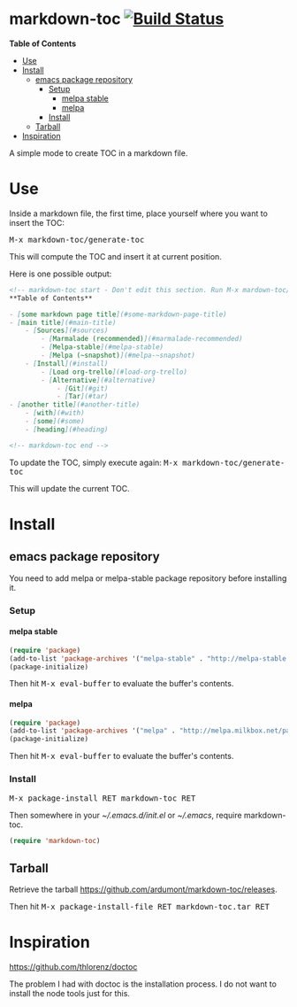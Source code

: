 markdown-toc [![Build Status](https://travis-ci.org/ardumont/markdown-toc.png?branch=master)](https://travis-ci.org/ardumont/markdown-toc)
============

<!-- markdown-toc start - Don't edit this section. Run M-x mardown-toc/generate-toc again -->
**Table of Contents**

- [Use](#use)
- [Install](#install)
    - [emacs package repository](#emacs-package-repository)
        - [Setup](#setup)
            - [melpa stable](#melpa-stable)
            - [melpa](#melpa)
        - [Install](#install)
    - [Tarball](#tarball)
- [Inspiration](#inspiration)

<!-- markdown-toc end -->

A simple mode to create TOC in a markdown file.

# Use

Inside a markdown file, the first time, place yourself where you want to insert the TOC:

<kbd>M-x markdown-toc/generate-toc</kbd>

This will compute the TOC and insert it at current position.

Here is one possible output:

```markdown
<!-- markdown-toc start - Don't edit this section. Run M-x mardown-toc/generate-toc again -->
**Table of Contents**

- [some markdown page title](#some-markdown-page-title)
- [main title](#main-title)
	- [Sources](#sources)
		- [Marmalade (recommended)](#marmalade-recommended)
		- [Melpa-stable](#melpa-stable)
		- [Melpa (~snapshot)](#melpa-~snapshot)
	- [Install](#install)
		- [Load org-trello](#load-org-trello)
		- [Alternative](#alternative)
			- [Git](#git)
			- [Tar](#tar)
- [another title](#another-title)
	- [with](#with)
	- [some](#some)
	- [heading](#heading)

<!-- markdown-toc end -->
```

To update the TOC, simply execute again: <kbd>M-x markdown-toc/generate-toc</kbd>

This will update the current TOC.

# Install

## emacs package repository

You need to add melpa or melpa-stable package repository before installing it.

### Setup

#### melpa stable

``` lisp
(require 'package)
(add-to-list 'package-archives '("melpa-stable" . "http://melpa-stable.milkbox.net/packages/"))
(package-initialize)
```

Then hit <kbd>M-x eval-buffer</kbd> to evaluate the buffer's contents.

#### melpa

``` lisp
(require 'package)
(add-to-list 'package-archives '("melpa" . "http://melpa.milkbox.net/packages/"))
(package-initialize)
```

Then hit <kbd>M-x eval-buffer</kbd> to evaluate the buffer's contents.

### Install

<kbd>M-x package-install RET markdown-toc RET</kbd>

Then somewhere in your *~/.emacs.d/init.el* or *~/.emacs*, require markdown-toc.

```lisp
(require 'markdown-toc)
```

## Tarball

Retrieve the tarball https://github.com/ardumont/markdown-toc/releases.

Then hit <kbd>M-x package-install-file RET markdown-toc.tar RET</kbd>

# Inspiration

https://github.com/thlorenz/doctoc

The problem I had with doctoc is the installation process.
I do not want to install the node tools just for this.
